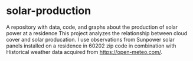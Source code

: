 # solar-production
A repository with data, code, and graphs about the production of solar power at a residence
This project analyzes the relationship between cloud cover and solar producation. I use observations from Sunpower solar panels installed on a residence in 60202 zip code in combination with Historical weather data acquired from https://open-meteo.com/.
